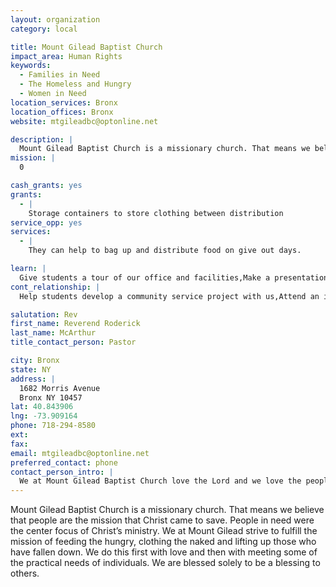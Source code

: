 ```yaml
---
layout: organization
category: local

title: Mount Gilead Baptist Church
impact_area: Human Rights
keywords: 
  - Families in Need
  - The Homeless and Hungry
  - Women in Need
location_services: Bronx
location_offices: Bronx
website: mtgileadbc@optonline.net

description: |
  Mount Gilead Baptist Church is a missionary church. That means we believe that people are the mission that Christ came to save. People in need were the center focus of Christ’s ministry. We at Mount Gilead strive to fulfill the mission of feeding the hungry, clothing the naked and lifting up those who have fallen down. We do this first with love and then with meeting some of the practical needs of individuals. We are blessed solely to be a blessing to others.
mission: |
  0

cash_grants: yes
grants: 
  - |
    Storage containers to store clothing between distribution
service_opp: yes
services: 
  - |
    They can help to bag up and distribute food on give out days.

learn: |
  Give students a tour of our office and facilities,Make a presentation about our organization,Speak over the phone about our work
cont_relationship: |
  Help students develop a community service project with us,Attend an in-school Check Award Assembly if we receive a grant,Help students tell local newspapers and media about their grant and/or project with us,Educate the school by leading a workshop,Collect pennies during the Penny Harvest next fall

salutation: Rev
first_name: Reverend Roderick
last_name: McArthur
title_contact_person: Pastor

city: Bronx
state: NY
address: |
  1682 Morris Avenue  
  Bronx NY 10457
lat: 40.843906
lng: -73.909164
phone: 718-294-8580
ext: 
fax: 
email: mtgileadbc@optonline.net
preferred_contact: phone
contact_person_intro: |
  We at Mount Gilead Baptist Church love the Lord and we love the people who God has placed in our reach. We currently run a food pantry and clothing giveaway. In 2007-8 alone we have distributed over 20,000 bags of food which went to feed men, woman and children in our University Heights community. Weekly we turn away 10-15 families because we just don't have the space or food. God has no hand but ours.
---
```

Mount Gilead Baptist Church is a missionary church. That means we believe that people are the mission that Christ came to save. People in need were the center focus of Christ’s ministry. We at Mount Gilead strive to fulfill the mission of feeding the hungry, clothing the naked and lifting up those who have fallen down. We do this first with love and then with meeting some of the practical needs of individuals. We are blessed solely to be a blessing to others.